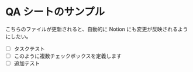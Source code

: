 # QA シートのサンプル

こちらのファイルが更新されると、自動的に Notion にも変更が反映されるようにしたい。

-   [ ] タスクテスト
-   [ ] このように複数チェックボックスを定義します
-   [ ] 追加テスト
